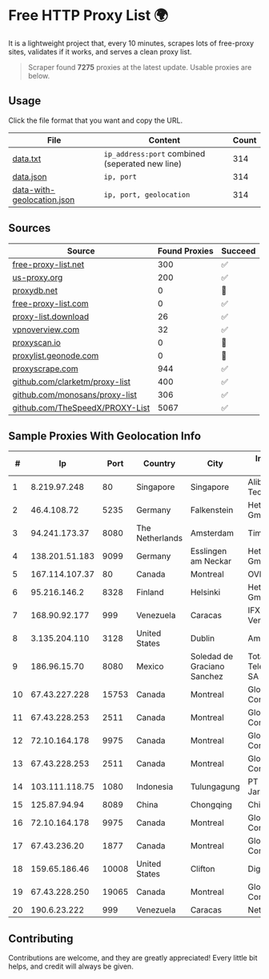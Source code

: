 
# Free HTTP Proxy List 🌍

It is a lightweight project that, every 10 minutes, scrapes lots of free-proxy sites, validates if it works, and serves a clean proxy list.


> Scraper found **7275** proxies at the latest update. Usable proxies are below.

## Usage

Click the file format that you want and copy the URL.


|File|Content|Count|
|----|-------|-----|
|[data.txt](https://raw.githubusercontent.com/themiralay/Proxy-List-World/master/data.txt)|`ip_address:port` combined (seperated new line)|314|
|[data.json](https://raw.githubusercontent.com/themiralay/Proxy-List-World/master/data.json)|`ip, port`|314|
|[data-with-geolocation.json](https://raw.githubusercontent.com/themiralay/Proxy-List-World/master/data-with-geolocation.json)|`ip, port, geolocation`|314|

## Sources

|Source|Found Proxies|Succeed|
|------|-------------|-------|
|[free-proxy-list.net](https://free-proxy-list.net)|300|✅|
|[us-proxy.org](https://www.us-proxy.org)|200|✅|
|[proxydb.net](http://proxydb.net)|0|🚫|
|[free-proxy-list.com](https://free-proxy-list.com/?page=&port=&type%5B%5D=http&type%5B%5D=https&up_time=0&search=Search)|0|✅|
|[proxy-list.download](https://www.proxy-list.download/HTTP)|26|✅|
|[vpnoverview.com](https://vpnoverview.com/privacy/anonymous-browsing/free-proxy-servers)|32|✅|
|[proxyscan.io](https://www.proxyscan.io)|0|🚫|
|[proxylist.geonode.com](https://proxylist.geonode.com/api/proxy-list?limit=300&page=1&sort_by=lastChecked&sort_type=desc&protocols=http,https)|0|🚫|
|[proxyscrape.com](https://api.proxyscrape.com/v2/?request=displayproxies&protocol=http&timeout=10000&country=all&ssl=all&anonymity=all)|944|✅|
|[github.com/clarketm/proxy-list](https://raw.githubusercontent.com/clarketm/proxy-list/master/proxy-list-raw.txt)|400|✅|
|[github.com/monosans/proxy-list](https://raw.githubusercontent.com/monosans/proxy-list/main/proxies/http.txt)|306|✅|
|[github.com/TheSpeedX/PROXY-List](https://raw.githubusercontent.com/TheSpeedX/PROXY-List/master/http.txt)|5067|✅|


## Sample Proxies With Geolocation Info

|#|Ip|Port|Country|City|Internet Service Provider|
|-|--|----|-------|----|-------------------------|
|1|8.219.97.248|80|Singapore|Singapore|Alibaba (US) Technology Co., Ltd.|
|2|46.4.108.72|5235|Germany|Falkenstein|Hetzner Online GmbH|
|3|94.241.173.37|8080|The Netherlands|Amsterdam|TimeWeb Ltd.|
|4|138.201.51.183|9099|Germany|Esslingen am Neckar|Hetzner Online GmbH|
|5|167.114.107.37|80|Canada|Montreal|OVH SAS|
|6|95.216.146.2|8328|Finland|Helsinki|Hetzner Online GmbH|
|7|168.90.92.177|999|Venezuela|Caracas|IFX Networks Venezuela C.A.|
|8|3.135.204.110|3128|United States|Dublin|Amazon.com, Inc.|
|9|186.96.15.70|8080|Mexico|Soledad de Graciano Sanchez|Total Play Telecomunicaciones SA De CV|
|10|67.43.227.228|15753|Canada|Montreal|GloboTech Communications|
|11|67.43.228.253|2511|Canada|Montreal|GloboTech Communications|
|12|72.10.164.178|9975|Canada|Montreal|GloboTech Communications|
|13|67.43.228.253|2511|Canada|Montreal|GloboTech Communications|
|14|103.111.118.75|1080|Indonesia|Tulungagung|PT Dimensi Jaringan Bersinar|
|15|125.87.94.94|8089|China|Chongqing|China Telecom|
|16|72.10.164.178|9975|Canada|Montreal|GloboTech Communications|
|17|67.43.236.20|1877|Canada|Montreal|GloboTech Communications|
|18|159.65.186.46|10008|United States|Clifton|DigitalOcean, LLC|
|19|67.43.228.250|19065|Canada|Montreal|GloboTech Communications|
|20|190.6.23.222|999|Venezuela|Caracas|Net Uno|



## Contributing

Contributions are welcome, and they are greatly appreciated! Every
little bit helps, and credit will always be given.

